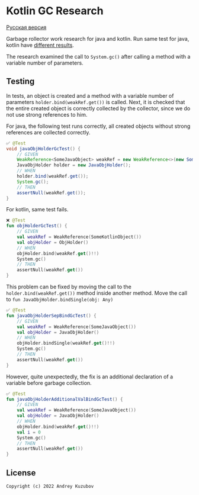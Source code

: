 # Kotlin GC Research

[Русская версия](./readme.md)

Garbage rollector work research for java and kotlin.
Run same test for java, kotlin have 
[different results]((https://github.com/klee0kai/KotlinMemLeakResearch/actions/runs/3860669356/jobs/6581146165).).

The research examined the call to `System.gc()`
after calling a method with a variable number of parameters.

## Testing

In tests, an object is created and a method with a variable number of parameters `holder.bind(weakRef.get())` is called.
Next, it is checked that the entire created object is correctly collected by the collector, since we do not use strong references to
him.

For java, the following test runs correctly, 
all created objects without strong references are collected correctly.

``` java
✅ @Test
void javaObjHolderGcTest() {
    // GIVEN
    WeakReference<SomeJavaObject> weakRef = new WeakReference<>(new SomeJavaObject());
    JavaObjHolder holder = new JavaObjHolder();
    // WHEN
    holder.bind(weakRef.get());
    System.gc();
    // THEN
    assertNull(weakRef.get());
}
```

For kotlin, same test fails.

```kotlin
❌ @Test
fun objHolderGcTest() {
    // GIVEN
    val weakRef = WeakReference(SomeKotlinObject())
    val objHolder = ObjHolder()
    // WHEN
    objHolder.bind(weakRef.get()!!)
    System.gc()
    // THEN
    assertNull(weakRef.get())
}
```

This problem can be fixed by moving the call to the `holder.bind(weakRef.get())` method inside another method.
Move the call to `fun JavaObjHolder.bindSingle(obj: Any)`

```kotlin
✅ @Test
fun javaObjHolderSepBindGcTest() {
    // GIVEN
    val weakRef = WeakReference(SomeJavaObject())
    val objHolder = JavaObjHolder()
    // WHEN
    objHolder.bindSingle(weakRef.get()!!)
    System.gc()
    // THEN
    assertNull(weakRef.get())
}
```

However, quite unexpectedly, the fix is an additional declaration of a variable before garbage collection.

```kotlin
✅ @Test
fun javaObjHolderAdditionalValBindGcTest() {
    // GIVEN
    val weakRef = WeakReference(SomeJavaObject())
    val objHolder = JavaObjHolder()
    // WHEN
    objHolder.bind(weakRef.get()!!)
    val i = 0
    System.gc()
    // THEN
    assertNull(weakRef.get())
}
```

## License

```
Copyright (c) 2022 Andrey Kuzubov
```

